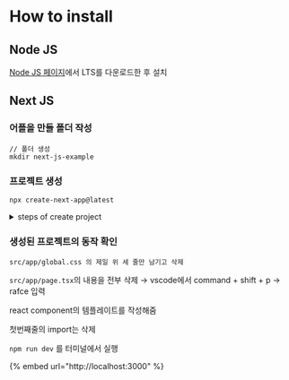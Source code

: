 # How to install

## Node JS

[Node JS 페이지](https://nodejs.org/en)에서 LTS를 다운로드한 후 설치

## Next JS

### 어플을 만들 폴더 작성

```
// 폴더 생성
mkdir next-js-example
```

### 프로젝트 생성

```
npx create-next-app@latest
```



<details>

<summary>steps of create project</summary>

{% code lineNumbers="true" %}
```
What is your project named? my-app
Would you like to use TypeScript? No / Yes
Would you like to use ESLint? No / Yes
Would you like to use Tailwind CSS? No / Yes
Would you like your code inside a `src/` directory? No / Yes
Would you like to use App Router? (recommended) No / Yes
Would you like to customize the import alias (`@/*` by default)? No / Yes
```
{% endcode %}

1. 프로젝트명 (새폴더를 작성하기 때문에 현재 프로젝트 이용하고 싶을때는 . 선택)&#x20;
2. 타입스크립트 사용할 것인가 yes&#x20;
3. ESLint 사용할 것인가 yes&#x20;
4. Tailwind CSS 사용할 것인가 yes
5. &#x20;src directory 사용할 것인가 yes&#x20;
6. APP Router 사용할 것인가 yes&#x20;
7. Import 시 alias 사용할 것인가 no

</details>

### 생성된 프로젝트의 동작 확인

`src/app/global.css 의 제일 위 세 줄만 남기고 삭제`

`src/app/page.tsx`의 내용을 전부 삭제 → vscode에서 command + shift + p → rafce 입력

react component의 템플레이트를 작성해줌&#x20;

첫번째줄의 import는 삭제

`npm run dev` 를 터미널에서 실행

{% embed url="http://localhost:3000" %}

